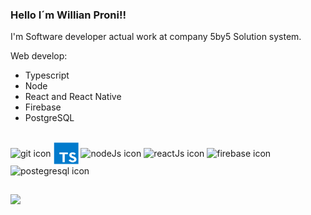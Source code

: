 ### Hello I´m Willian Proni!!

I'm Software developer actual work at company 5by5 Solution system.

Web develop:
- Typescript
- Node
- React and React Native
- Firebase
- PostgreSQL

<div  style="display: inline_block"><br>
  <img align="center" alt="git icon" height="35" width="40" src="https://cdn.jsdelivr.net/gh/devicons/devicon/icons/git/git-original.svg">
  <img align="center" alt="typescript icon" height="35" width="40" src="https://raw.githubusercontent.com/devicons/devicon/master/icons/typescript/typescript-plain.svg">
  <img align="center" alt="nodeJs icon" height="35" width="40" src="https://cdn.jsdelivr.net/gh/devicons/devicon/icons/nodejs/nodejs-original.svg">
  <img align="center" alt="reactJs icon" height="35" width="40" src="https://cdn.jsdelivr.net/gh/devicons/devicon/icons/react/react-original.svg">
  <img align="center" alt="firebase icon" height="35" width="40" src="https://cdn.jsdelivr.net/gh/devicons/devicon/icons/firebase/firebase-original.svg">
  <img align="center" alt="postegresql icon" height="35" width="40" src="https://cdn.jsdelivr.net/gh/devicons/devicon/icons/postgresql/postgresql-original.svg">

<div> 
  
 ##
  

  <a href="https://www.linkedin.com/in/willian-proni-5257ab1a4/" target="_blank"><img src="https://img.shields.io/badge/-LinkedIn-%230077B5?style=for-the-badge&logo=linkedin&logoColor=white" target="_blank"></a> 
</div>
 
